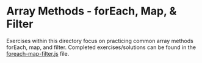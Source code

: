 # Array Methods - forEach, Map, & Filter

Exercises within this directory focus on practicing common array methods forEach, map, and filter. Completed exercises/solutions can be found in the [foreach-map-filter.js](foreach-map-filter.js) file.